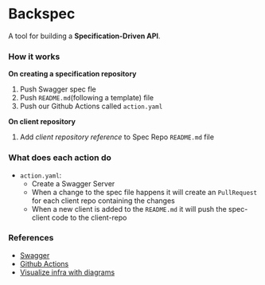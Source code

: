# Backspec

A tool for building a **Specification-Driven API**.

### How it works

**On creating a specification repository**

1. Push Swagger spec fle
2. Push `README.md`(following a template) file
3. Push our Github Actions called `action.yaml`

**On client repository**

1. Add _client repository reference_ to Spec Repo `README.md` file

### What does each action do

- `action.yaml`:
  - Create a Swagger Server
  - When a change to the spec file happens it will create an `PullRequest` for each client repo containing the changes
  - When a new client is added to the `README.md` it will push the spec-client code to the client-repo

### References

- [Swagger](https://github.com/swagger-api)
- [Github Actions](https://github.com/features/actions)
- [Visualize infra with diagrams](https://www.cloudcraft.co/)
